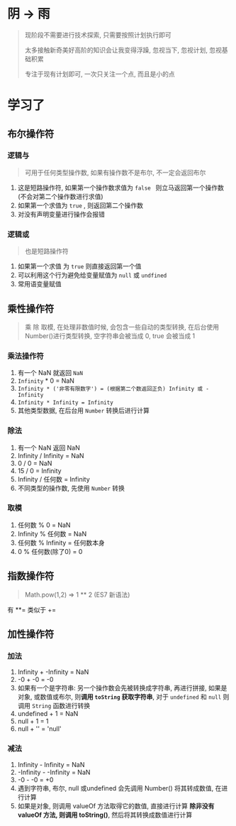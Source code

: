 # 阴 -> 雨

> 现阶段不需要进行技术探索, 只需要按照计划执行即可
>
> 太多接触新奇美好高阶的知识会让我变得浮躁, 忽视当下, 忽视计划, 忽视基础积累
>
> 专注于现有计划即可, 一次只关注一个点, 而且是小的点



# 学习了

## 布尔操作符

### 逻辑与

> 可用于任何类型操作数, 如果有操作数不是布尔, 不一定会返回布尔

1. 这是短路操作符, 如果第一个操作数求值为 `false ` 则立马返回第一个操作数(不会对第二个操作数进行求值)
2. 如果第一个求值为 `true` , 则返回第二个操作数
3. 对没有声明变量进行操作会报错

### 逻辑或

> 也是短路操作符

1. 如果第一个求值 为 `true` 则直接返回第一个值
2. 可以利用这个行为避免给变量赋值为 `null` 或 `undfined`
3. 常用语变量赋值

## 乘性操作符

> 乘 除 取模, 在处理非数值时候, 会包含一些自动的类型转换, 在后台使用 Number()进行类型转换, 空字符串会被当成 0, true 会被当成 1

### 乘法操作符

1. 有一个 NaN 就返回 `NaN`
2. `Infinity` * 0 = NaN
3. `Infinity * ('非零有限数字') = (根据第二个数返回正负) Infinity 或 -Infinity`
4. `Infinity * Infinity = Infinity`
5. 其他类型数据, 在后台用 `Number` 转换后进行计算



### 除法

1. 有一个 NaN 返回 NaN
2. Infinity / Infinity = NaN
3. 0 / 0 = NaN
4. 15 / 0 = Infinity
5. Infinity / 任何数 = Infinity
6. 不同类型的操作数, 先使用 ` Number ` 转换

### 取模

1. 任何数 % 0 = NaN
2. Infinity % 任何数 = NaN
3. 任何数 % Infinity = 任何数本身
4. 0 % 任何数(除了0)  = 0

## 指数操作符

> Math.pow(1,2) => 1 ** 2 (ES7 新语法)

有 **=  类似于 +=



## 加性操作符

### 加法

1. Infinity + -Infinity = NaN
2. -0 + -0 = -0
3. 如果有一个是字符串: 另一个操作数会先被转换成字符串, 再进行拼接, 如果是对象, 或数值或布尔, 则**调用 `toString` 获取字符串**, 对于 `undefined` 和 `null` 则调用 `String` 函数进行转换
4. undefined + 1 = NaN
5. null + 1 = 1
6. null + '' = 'null'

### 减法

1. Infinity - Infinity = NaN
2. -Infinity - -Infinity = NaN
3. -0 - -0 = +0
4. 遇到字符串, 布尔, null 或undefined 会先调用 Number() 将其转成数值, 在进行计算
5. 如果是对象, 则调用 valueOf 方法取得它的数值, 直接进行计算 **除非没有 valueOf 方法, 则调用 toString()**, 然后将其转换成数值进行计算

